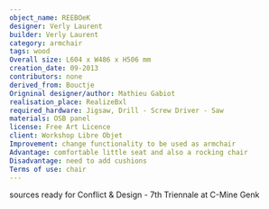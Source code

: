 ```yaml
---
object_name: REEBOeK
designer: Verly Laurent
builder: Verly Laurent
category: armchair
tags: wood
Overall size: L604 x W486 x H506 mm
creation_date: 09-2013
contributors: none
derived_from: Bouctje
Origninal designer/author: Mathieu Gabiot
realisation_place: RealizeBxl
required_hardware: Jigsaw, Drill - Screw Driver - Saw
materials: OSB panel
license: Free Art Licence
client: Workshop Libre Objet
Improvement: change functionality to be used as armchair
Advantage: comfortable little seat and also a rocking chair
Disadvantage: need to add cushions
Terms of use: chair
---
```

sources ready for Conflict & Design - 7th Triennale at C-Mine Genk
